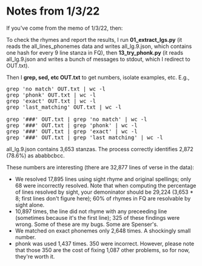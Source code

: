 # Notes from 1/3/22 #

If you've come from the memo of 1/3/22, then:

To check the rhymes and report the results, I run **01_extract_lgs.py** (it reads the all_lines_phonemes data and writes all_lg.9.json, which contains one hash for every 9 line stanza in FQ), then **13_try_phonk.py** (it reads all_lg.9.json and writes a bunch of messages to stdout, which I redirect to OUT.txt).

Then I **grep, sed, etc OUT.txt** to get numbers, isolate examples, etc.  E.g.,

<pre>
grep 'no match' OUT.txt | wc -l
grep 'phonk' OUT.txt | wc -l
grep 'exact' OUT.txt | wc -l
grep 'last_matching' OUT.txt | wc -l

grep '###' OUT.txt | grep 'no match' | wc -l
grep '###' OUT.txt | grep 'phonk' | wc -l
grep '###' OUT.txt | grep 'exact' | wc -l
grep '###' OUT.txt | grep 'last_matching' | wc -l
</pre>

all_lg.9.json contains 3,653 stanzas.  The process correctly identifies 2,872 (78.6%) as ababbcbcc.

These numbers are interesting (there are 32,877 lines of verse in the data):

*  We resolved 17,895 lines using sight rhyme and original spellings; only 68 were incorrectly resolved.  Note that when computing the percentage of lines resolved by sight, your demoninator should be 29,224 (3,653 * 8; first lines don't figure here); 60% of rhymes in FQ are resolvable by sight alone.
*  10,897 times, the line did not rhyme with any preceeding line (sometimes because it's the first line); 325 of these findings were wrong.  Some of these are my bugs.  Some are Spenser's.
*  We matched on exact phonemes only 2,648 times.  A shockingly small number.
*  phonk was used 1,437 times.  350 were incorrect.  However, please note that those 350 are the cost of fixing 1,087 other problems, so for now, they're worth it.



